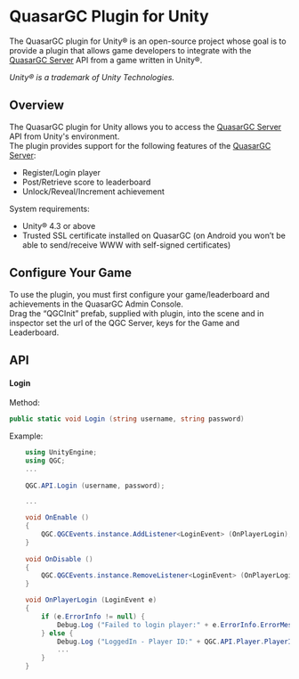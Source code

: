 # QuasarGC Plugin for Unity

The QuasarGC plugin for Unity&reg; is an open-source project whose goal
is to provide a plugin that allows game developers to integrate with
the [QuasarGC Server](https://github.com/Liviuss76/QuasarGC) API from a game written in Unity&reg;.  

_Unity&reg; is a trademark of Unity Technologies._  

## Overview


The QuasarGC plugin for Unity allows you to access the [QuasarGC Server](https://github.com/Liviuss76/QuasarGC) API from Unity's environment.  
The plugin provides support for the following features of the [QuasarGC Server](https://github.com/Liviuss76/QuasarGC):  

* Register/Login player  
* Post/Retrieve score to leaderboard  
* Unlock/Reveal/Increment achievement  

System requirements:  
* Unity&reg; 4.3 or above  
* Trusted SSL certificate installed on QuasarGC (on Android you won’t be able to send/receive WWW with self-signed certificates)


## Configure Your Game

To use the plugin, you must first configure your game/leaderboard and achievements in the 
QuasarGC Admin Console.  
Drag the “QGCInit” prefab, supplied with plugin, into the scene and in inspector set the url of the QGC Server, keys for the Game and Leaderboard.  


## API

#### Login
Method:  
```csharp
public static void Login (string username, string password)
```
Example:  
```csharp
	using UnityEngine;
	using QGC;
	...
    
	QGC.API.Login (username, password);

	...

	void OnEnable ()
	{
		QGC.QGCEvents.instance.AddListener<LoginEvent> (OnPlayerLogin);			
	}
	
	void OnDisable ()
	{
		QGC.QGCEvents.instance.RemoveListener<LoginEvent> (OnPlayerLogin);	
	}

	void OnPlayerLogin (LoginEvent e)
	{
		if (e.ErrorInfo != null) {
			Debug.Log ("Failed to login player:" + e.ErrorInfo.ErrorMessage);
		} else {	
		 	Debug.Log ("LoggedIn - Player ID:" + QGC.API.Player.PlayerId );
			...
		}
	}
```


